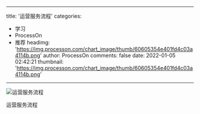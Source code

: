 
---
title: '运营服务流程'
categories: 
 - 学习
 - ProcessOn
 - 推荐
headimg: 'https://img.processon.com/chart_image/thumb/60605354e401fd4c03a4114b.png'
author: ProcessOn
comments: false
date: 2022-01-05 02:42:21
thumbnail: 'https://img.processon.com/chart_image/thumb/60605354e401fd4c03a4114b.png'
---

<div>   
<img class="thumb" alt="运营服务流程" src="https://img.processon.com/chart_image/thumb/60605354e401fd4c03a4114b.png" referrerpolicy="no-referrer">
<p>运营服务流程</p>  
</div>
            
